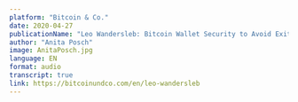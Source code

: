 ```yaml
---
platform: "Bitcoin & Co."
date: 2020-04-27
publicationName: "Leo Wandersleb: Bitcoin Wallet Security to Avoid Exit Scams"
author: "Anita Posch"
image: AnitaPosch.jpg
language: EN
format: audio
transcript: true
link: https://bitcoinundco.com/en/leo-wandersleb
---
```

